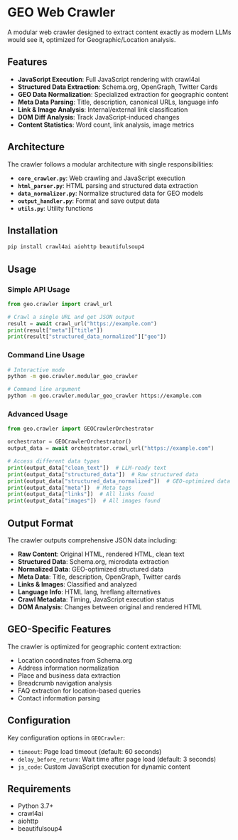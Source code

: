 # GEO Web Crawler

A modular web crawler designed to extract content exactly as modern LLMs would see it, optimized for Geographic/Location analysis.

## Features

- **JavaScript Execution**: Full JavaScript rendering with crawl4ai
- **Structured Data Extraction**: Schema.org, OpenGraph, Twitter Cards
- **GEO Data Normalization**: Specialized extraction for geographic content
- **Meta Data Parsing**: Title, description, canonical URLs, language info
- **Link & Image Analysis**: Internal/external link classification
- **DOM Diff Analysis**: Track JavaScript-induced changes
- **Content Statistics**: Word count, link analysis, image metrics

## Architecture

The crawler follows a modular architecture with single responsibilities:

- **`core_crawler.py`**: Web crawling and JavaScript execution
- **`html_parser.py`**: HTML parsing and structured data extraction  
- **`data_normalizer.py`**: Normalize structured data for GEO models
- **`output_handler.py`**: Format and save output data
- **`utils.py`**: Utility functions

## Installation

```bash
pip install crawl4ai aiohttp beautifulsoup4
```

## Usage

### Simple API Usage

```python
from geo.crawler import crawl_url

# Crawl a single URL and get JSON output
result = await crawl_url("https://example.com")
print(result["meta"]["title"])
print(result["structured_data_normalized"]["geo"])
```

### Command Line Usage

```bash
# Interactive mode
python -m geo.crawler.modular_geo_crawler

# Command line argument
python -m geo.crawler.modular_geo_crawler https://example.com
```

### Advanced Usage

```python
from geo.crawler import GEOCrawlerOrchestrator

orchestrator = GEOCrawlerOrchestrator()
output_data = await orchestrator.crawl_url("https://example.com")

# Access different data types
print(output_data["clean_text"])  # LLM-ready text
print(output_data["structured_data"])  # Raw structured data
print(output_data["structured_data_normalized"])  # GEO-optimized data
print(output_data["meta"])  # Meta tags
print(output_data["links"])  # All links found
print(output_data["images"])  # All images found
```

## Output Format

The crawler outputs comprehensive JSON data including:

- **Raw Content**: Original HTML, rendered HTML, clean text
- **Structured Data**: Schema.org, microdata extraction
- **Normalized Data**: GEO-optimized structured data
- **Meta Data**: Title, description, OpenGraph, Twitter cards
- **Links & Images**: Classified and analyzed
- **Language Info**: HTML lang, hreflang alternatives
- **Crawl Metadata**: Timing, JavaScript execution status
- **DOM Analysis**: Changes between original and rendered HTML

## GEO-Specific Features

The crawler is optimized for geographic content extraction:

- Location coordinates from Schema.org
- Address information normalization
- Place and business data extraction
- Breadcrumb navigation analysis
- FAQ extraction for location-based queries
- Contact information parsing

## Configuration

Key configuration options in `GEOCrawler`:

- `timeout`: Page load timeout (default: 60 seconds)
- `delay_before_return`: Wait time after page load (default: 3 seconds)
- `js_code`: Custom JavaScript execution for dynamic content

## Requirements

- Python 3.7+
- crawl4ai
- aiohttp
- beautifulsoup4


